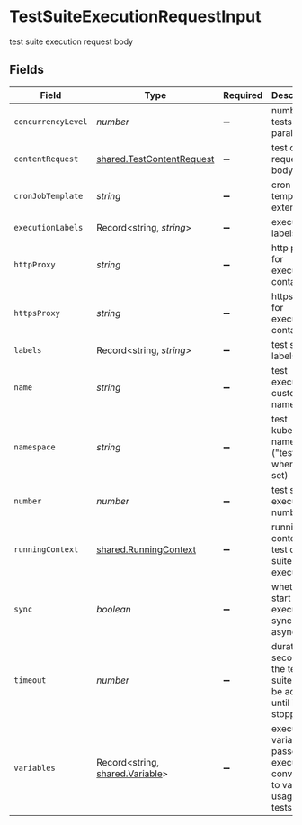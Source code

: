 # TestSuiteExecutionRequestInput

test suite execution request body


## Fields

| Field                                                                       | Type                                                                        | Required                                                                    | Description                                                                 | Example                                                                     |
| --------------------------------------------------------------------------- | --------------------------------------------------------------------------- | --------------------------------------------------------------------------- | --------------------------------------------------------------------------- | --------------------------------------------------------------------------- |
| `concurrencyLevel`                                                          | *number*                                                                    | :heavy_minus_sign:                                                          | number of tests run in parallel                                             | 10                                                                          |
| `contentRequest`                                                            | [shared.TestContentRequest](../../models/shared/testcontentrequest.md)      | :heavy_minus_sign:                                                          | test content request body                                                   |                                                                             |
| `cronJobTemplate`                                                           | *string*                                                                    | :heavy_minus_sign:                                                          | cron job template extensions                                                |                                                                             |
| `executionLabels`                                                           | Record<string, *string*>                                                    | :heavy_minus_sign:                                                          | execution labels                                                            | [object Object]                                                             |
| `httpProxy`                                                                 | *string*                                                                    | :heavy_minus_sign:                                                          | http proxy for executor containers                                          | user:pass@my.proxy.server:8080                                              |
| `httpsProxy`                                                                | *string*                                                                    | :heavy_minus_sign:                                                          | https proxy for executor containers                                         | user:pass@my.proxy.server:8081                                              |
| `labels`                                                                    | Record<string, *string*>                                                    | :heavy_minus_sign:                                                          | test suite labels                                                           | [object Object]                                                             |
| `name`                                                                      | *string*                                                                    | :heavy_minus_sign:                                                          | test execution custom name                                                  | testing with 1000 users                                                     |
| `namespace`                                                                 | *string*                                                                    | :heavy_minus_sign:                                                          | test kubernetes namespace ("testkube" when not set)                         | testkube                                                                    |
| `number`                                                                    | *number*                                                                    | :heavy_minus_sign:                                                          | test suite execution number                                                 | 1                                                                           |
| `runningContext`                                                            | [shared.RunningContext](../../models/shared/runningcontext.md)              | :heavy_minus_sign:                                                          | running context for test or test suite execution                            |                                                                             |
| `sync`                                                                      | *boolean*                                                                   | :heavy_minus_sign:                                                          | whether to start execution sync or async                                    |                                                                             |
| `timeout`                                                                   | *number*                                                                    | :heavy_minus_sign:                                                          | duration in seconds the test suite may be active, until its stopped         | 1                                                                           |
| `variables`                                                                 | Record<string, [shared.Variable](../../models/shared/variable.md)>          | :heavy_minus_sign:                                                          | execution variables passed to executor converted to vars for usage in tests | [object Object]                                                             |